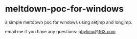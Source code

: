 # meltdown-poc-for-windows
a simple meltdown poc for windows using setjmp and longjmp.

email me if you have any questions: phylimo@163.com
